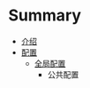 # Summary

* [介绍](README.md)
* [配置](config/config.md)
   * [全局配置](config/gonggongpeizhi.md)
       * 公共配置

